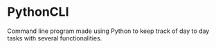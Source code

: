 # PythonCLI
Command line program made using Python to keep track of day to day tasks with several functionalities.

